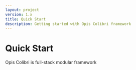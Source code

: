 ```yaml
---
layout: project
version: 1.x
title: Quick Start
description: Getting started with Opis Colibri framework
---
```

# Quick Start

Opis Colibri is full-stack modular framework